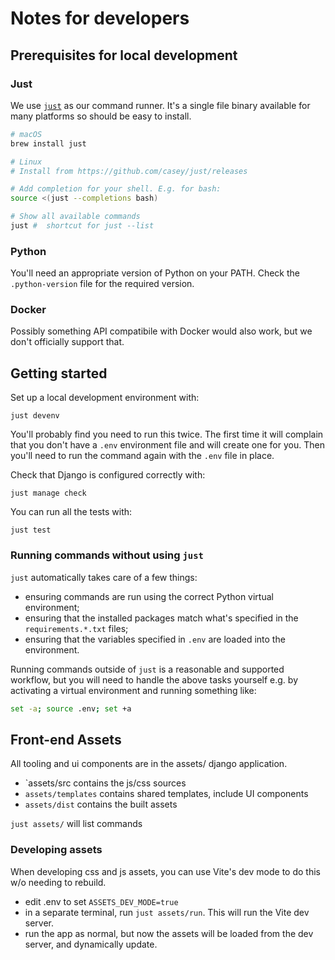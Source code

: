 # Notes for developers


## Prerequisites for local development

### Just

We use [`just`](https://github.com/casey/just) as our command runner. It's
a single file binary available for many platforms so should be easy to
install.

```sh
# macOS
brew install just

# Linux
# Install from https://github.com/casey/just/releases

# Add completion for your shell. E.g. for bash:
source <(just --completions bash)

# Show all available commands
just #  shortcut for just --list
```

### Python

You'll need an appropriate version of Python on your PATH. Check the
`.python-version` file for the required version.

### Docker

Possibly something API compatibile with Docker would also work, but we
don't officially support that.


## Getting started

Set up a local development environment with:
```
just devenv
```

You'll probably find you need to run this twice. The first time it will
complain that you don't have a `.env` environment file and will create
one for you. Then you'll need to run the command again with the `.env`
file in place.

Check that Django is configured correctly with:
```
just manage check
```

You can run all the tests with:
```
just test
```

### Running commands without using `just`

`just` automatically takes care of a few things:

 * ensuring commands are run using the correct Python virtual
   environment;
 * ensuring that the installed packages match what's specified in the
   `requirements.*.txt` files;
 * ensuring that the variables specified in `.env` are loaded into the
   environment.

Running commands outside of `just` is a reasonable and supported
workflow, but you will need to handle the above tasks yourself e.g. by
activating a virtual environment and running something like:
```bash
set -a; source .env; set +a
```


## Front-end Assets

All tooling and ui components are in the assets/ django application.

 - `assets/src contains the js/css sources
 - `assets/templates` contains shared templates, include UI components
 - `assets/dist` contains the built assets

`just assets/` will list commands

### Developing assets

When developing css and js assets, you can use Vite's dev mode to do this w/o
needing to rebuild.


 * edit .env to set `ASSETS_DEV_MODE=true`
 * in a separate terminal, run `just assets/run`. This will run the Vite dev
   server.
 * run the app as normal, but now the assets will be loaded from the dev
   server, and dynamically update.

